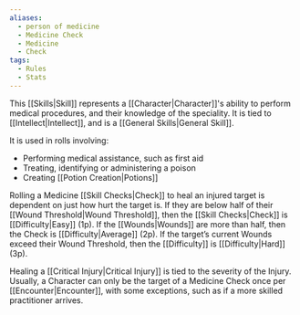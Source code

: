 ```yaml
---
aliases:
  - person of medicine
  - Medicine Check
  - Medicine
  - Check
tags:
  - Rules
  - Stats
---
```

This [[Skills|Skill]] represents a [[Character|Character]]'s ability to perform medical procedures, and their knowledge of the speciality. It is tied to [[Intellect|Intellect]], and is a [[General Skills|General Skill]].

It is used in rolls involving:
- Performing medical assistance, such as first aid
- Treating, identifying or administering a poison
- Creating [[Potion Creation|Potions]]

Rolling a Medicine [[Skill Checks|Check]] to heal an injured target is dependent on just how hurt the target is. If they are below half of their [[Wound Threshold|Wound Threshold]], then the [[Skill Checks|Check]] is [[Difficulty|Easy]] (1p). If the [[Wounds|Wounds]] are more than half, then the Check is [[Difficulty|Average]] (2p). If the target’s current Wounds exceed their Wound Threshold, then the [[Difficulty]] is [[Difficulty|Hard]] (3p).

Healing a [[Critical Injury|Critical Injury]] is tied to the severity of the Injury. Usually, a Character can only be the target of a Medicine Check once per [[Encounter|Encounter]], with some exceptions, such as if a more skilled practitioner arrives.